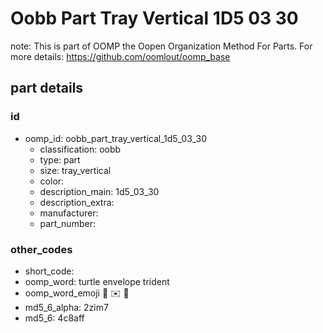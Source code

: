 # Oobb Part Tray Vertical 1D5 03 30  

note: This is part of OOMP the Oopen Organization Method For Parts. For more details: https://github.com/oomlout/oomp_base

##  part details





### id
* oomp_id: oobb_part_tray_vertical_1d5_03_30
  * classification: oobb
  * type: part
  * size: tray_vertical
  * color: 
  * description_main: 1d5_03_30
  * description_extra: 
  * manufacturer: 
  * part_number: 

### other_codes
* short_code: 
* oomp_word: turtle envelope trident
* oomp_word_emoji :turtle: :envelope: :trident:
* md5_6_alpha: 2zim7
* md5_6: 4c8aff